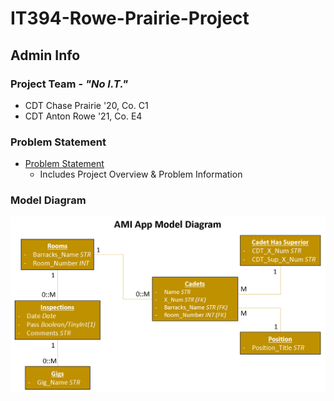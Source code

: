 # IT394-Rowe-Prairie-Project

## Admin Info
### Project Team - *"No I.T."*
* CDT Chase Prairie '20, Co. C1
* CDT Anton Rowe '21, Co. E4

### Problem Statement
* [Problem Statement](problem.md)
  * Includes Project Overview & Problem Information

### Model Diagram
![](Images/Model%20Diagram.png)
